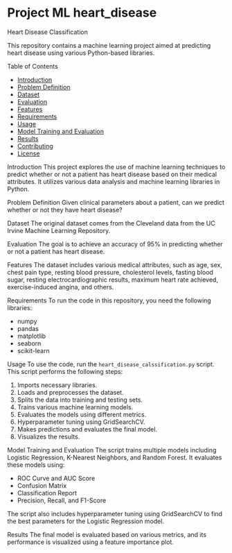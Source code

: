 # Project ML heart_disease

 Heart Disease Classification

This repository contains a machine learning project aimed at predicting heart disease using various Python-based libraries.

Table of Contents
- [Introduction](#introduction)
- [Problem Definition](#problem-definition)
- [Dataset](#dataset)
- [Evaluation](#evaluation)
- [Features](#features)
- [Requirements](#requirements)
- [Usage](#usage)
- [Model Training and Evaluation](#model-training-and-evaluation)
- [Results](#results)
- [Contributing](#contributing)
- [License](#license)

Introduction
This project explores the use of machine learning techniques to predict whether or not a patient has heart disease based on their medical attributes. It utilizes various data analysis and machine learning libraries in Python.

Problem Definition
Given clinical parameters about a patient, can we predict whether or not they have heart disease?

Dataset
The original dataset comes from the Cleveland data from the UC Irvine Machine Learning Repository.

Evaluation
The goal is to achieve an accuracy of 95% in predicting whether or not a patient has heart disease.

Features
The dataset includes various medical attributes, such as age, sex, chest pain type, resting blood pressure, cholesterol levels, fasting blood sugar, resting electrocardiographic results, maximum heart rate achieved, exercise-induced angina, and others.

Requirements
To run the code in this repository, you need the following libraries:
- numpy
- pandas
- matplotlib
- seaborn
- scikit-learn

Usage
To use the code, run the `heart_disease_calssification.py` script. This script performs the following steps:
1. Imports necessary libraries.
2. Loads and preprocesses the dataset.
3. Splits the data into training and testing sets.
4. Trains various machine learning models.
5. Evaluates the models using different metrics.
6. Hyperparameter tuning using GridSearchCV.
7. Makes predictions and evaluates the final model.
8. Visualizes the results.

Model Training and Evaluation
The script trains multiple models including Logistic Regression, K-Nearest Neighbors, and Random Forest. It evaluates these models using:
- ROC Curve and AUC Score
- Confusion Matrix
- Classification Report
- Precision, Recall, and F1-Score

The script also includes hyperparameter tuning using GridSearchCV to find the best parameters for the Logistic Regression model.

Results
The final model is evaluated based on various metrics, and its performance is visualized using a feature importance plot.


